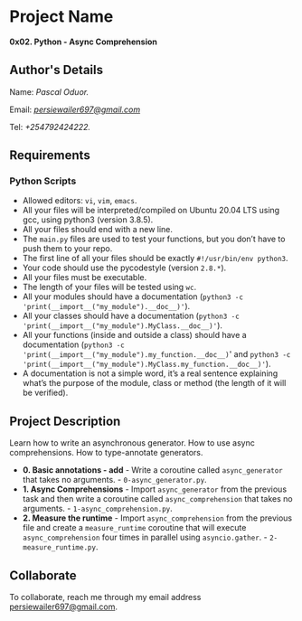 # Project Name
**0x02. Python - Async Comprehension**

## Author's Details
Name: *Pascal Oduor.*

Email: *persiewailer697@gmail.com*

Tel: *+254792424222.*

##  Requirements

### Python Scripts
*   Allowed editors: `vi`, `vim`, `emacs`.
*   All your files will be interpreted/compiled on Ubuntu 20.04 LTS using gcc, using python3 (version 3.8.5).
*   All your files should end with a new line.
*   The `main.py` files are used to test your functions, but you don’t have to push them to your repo.
*   The first line of all your files should be exactly `#!/usr/bin/env python3`.
*   Your code should use the pycodestyle (version `2.8.*`).
*   All your files must be executable.
*   The length of your files will be tested using `wc`.
*   All your modules should have a documentation (`python3 -c 'print(__import__("my_module").__doc__)'`).
*   All your classes should have a documentation (`python3 -c 'print(__import__("my_module").MyClass.__doc__)'`).
*   All your functions (inside and outside a class) should have a documentation (`python3 -c 'print(__import__("my_module").my_function.__doc__)`' and `python3 -c 'print(__import__("my_module").MyClass.my_function.__doc__)'`).
*   A documentation is not a simple word, it’s a real sentence explaining what’s the purpose of the module, class or method (the length of it will be verified).


## Project Description
Learn how to write an asynchronous generator.
How to use async comprehensions.
How to type-annotate generators.


* **0. Basic annotations - add** - Write a coroutine called `async_generator` that takes no arguments. - `0-async_generator.py`.
* **1. Async Comprehensions** - Import `async_generator` from the previous task and then write a coroutine called `async_comprehension` that takes no arguments. - `1-async_comprehension.py`.
* **2. Measure the runtime** - Import `async_comprehension` from the previous file and create a `measure_runtime` coroutine that will execute `async_comprehension` four times in parallel using `asyncio.gather`. - `2-measure_runtime.py`.


## Collaborate

To collaborate, reach me through my email address persiewailer697@gmail.com.
